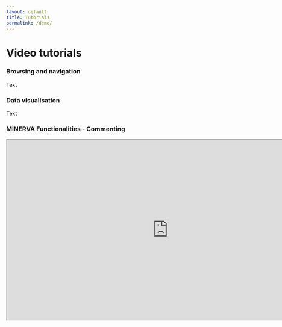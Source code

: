 ```yaml
---
layout: default
title: Tutorials
permalink: /demo/
---
```


# Video tutorials

### Browsing and navigation

Text

### Data visualisation

Text

### MINERVA Functionalities - Commenting

<iframe width="853" height="480"
src="https://www.youtube.com/embed/4kYkC9DoCow">
</iframe>


